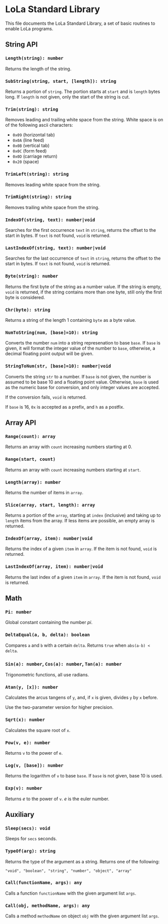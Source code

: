 # LoLa Standard Library

This file documents the LoLa Standard Library, a set of basic routines to enable LoLa programs.

## String API

### `Length(string): number`

Returns the length of the string.

### `SubString(string, start, [length]): string`

Returns a portion of `string`. The portion starts at `start` and is `length` bytes long. If `length` is not given, only the start of the string is cut.

### `Trim(string): string`

Removes leading and trailing white space from the string. White space is on of the following ascii characters:
- `0x09` (horizontal tab)
- `0x0A` (line feed)
- `0x0B` (vertical tab)
- `0x0C` (form feed)
- `0x0D` (carriage return)
- `0x20` (space)

### `TrimLeft(string): string`

Removes leading white space from the string.

### `TrimRight(string): string`

Removes trailing white space from the string.

### `IndexOf(string, text): number|void`

Searches for the first occurrence `text` in `string`, returns the offset to the start in bytes. If `text` is not found, `void` is returned.

### `LastIndexOf(string, text): number|void`

Searches for the last occurrence of `text` in `string`, returns the offset to the start in bytes. If `text` is not found, `void` is returned.

### `Byte(string): number`

Returns the first byte of the string as a number value. If the string is empty, `void` is returned, if the string contains more than one byte, still only the first byte is considered.

### `Chr(byte): string`

Returns a string of the length 1 containing `byte` as a byte value.

### `NumToString(num, [base]=10): string`

Converts the number `num` into a string represenation to base `base`. If `base` is given, it will format the integer value of the number to `base`, otherwise, a decimal floating point output will be given.

### `StringToNum(str, [base]=10): number|void`

Converts the string `str` to a number. If `base` is not given, the number is assumed to be base 10 and a floating point value. Otherwise, `base` is used as the numeric base for conversion, and only integer values are accepted.

If the conversion fails, `void` is returned.

If `base` is 16, `0x` is accepted as a prefix, and `h` as a postfix.

## Array API

### `Range(count): array`

Returns an array with `count` increasing numbers starting at 0.

### `Range(start, count)`

Returns an array with `count` increasing numbers starting at `start`.

### `Length(array): number`

Returns the number of items in `array`.

### `Slice(array, start, length): array`

Returns a portion of the `array`, starting at `index` (inclusive) and taking up to `length` items from the array. If less items are possible, an empty array is returned.

### `IndexOf(array, item): number|void`

Returns the index of a given `item` in `array`. If the item is not found, `void` is returned.

### `LastIndexOf(array, item): number|void`

Returns the last index of a given `item` in `array`. If the item is not found, `void` is returned.

## Math

### `Pi: number`

Global constant containing the number *pi*.

### `DeltaEqual(a, b, delta): boolean`

Compares `a` and `b` with a certain `delta`. Returns `true` when `abs(a-b) < delta`.

### `Sin(a): number`, `Cos(a): number`, `Tan(a): number`

Trigonometric functions, all use radians.

### `Atan(y, [x]): number`

Calculates the arcus tangens of `y`, and, if `x` is given, divides `y` by `x` before.

Use the two-parameter version for higher precision.

### `Sqrt(x): number`

Calculates the square root of `x`.

### `Pow(v, e): number`

Returns `v` to the power of `e`.

### `Log(v, [base]): number`

Returns the logarithm of `v` to base `base`. If `base` is not given, base 10 is used.

### `Exp(v): number`

Returns *e* to the power of `v`. *e* is the euler number.

## Auxiliary

### `Sleep(secs): void`

Sleeps for `secs` seconds.

### `TypeOf(arg): string`

Returns the type of the argument as a string. Returns one of the following:

```lola
"void", "boolean", "string", "number", "object", "array"
```

### `Call(functionName, args): any`

Calls a function `functionName` with the given argument list `args`.

### `Call(obj, methodName, args): any`

Calls a method `methodName` on object `obj` with the given argument list `args`.
